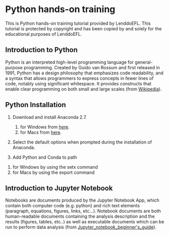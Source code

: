 # Python hands-on training

This is Python hands-on training tutorial provided by LenddoEFL.
This tutorial is protected by copyright and has been copied by and solely for the educational purposes of LenddoEFL.


## Introduction to Python

Python is an interpreted high-level programming language for general-purpose programming. Created by Guido van Rossum and first released in 1991, Python has a design philosophy that emphasizes code readability, and a syntax that allows programmers to express concepts in fewer lines of code, notably using significant whitespace. It provides constructs that enable clear programming on both small and large scales (from [Wikipedia](https://en.wikipedia.org/wiki/Python_(programming_language))).


## Python Installation

1. Download and install Anaconda 2.7.
    1) for Windows from [here](https://www.anaconda.com/download/#windows).
    2) for Macs from [here](https://www.anaconda.com/download/#macos).

2. Select the default options when prompted during the installation of Anaconda.

3. Add Python and Conda to path
  1) for Windows by using the setx command
  2) for Macs by using the export command


## Introduction to Jupyter Notebook

Notebooks are documents produced by the Jupyter Notebook App, which contain both computer code (e.g. python) and rich text elements (paragraph, equations, figures, links, etc…). Notebook documents are both human-readable documents containing the analysis description and the results (figures, tables, etc..) as well as executable documents which can be run to perform data analysis (from [Jupyter_notebook_beginner's_guide](http://jupyter-notebook-beginner-guide.readthedocs.io/en/latest/what_is_jupyter.html)).

